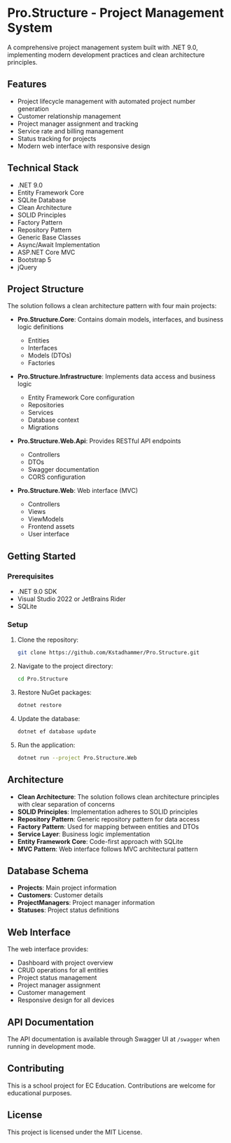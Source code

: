 # Pro.Structure - Project Management System

A comprehensive project management system built with .NET 9.0, implementing modern development practices and clean architecture principles.

## Features

- Project lifecycle management with automated project number generation
- Customer relationship management
- Project manager assignment and tracking
- Service rate and billing management
- Status tracking for projects
- Modern web interface with responsive design

## Technical Stack

- .NET 9.0
- Entity Framework Core
- SQLite Database
- Clean Architecture
- SOLID Principles
- Factory Pattern
- Repository Pattern
- Generic Base Classes
- Async/Await Implementation
- ASP.NET Core MVC
- Bootstrap 5
- jQuery

## Project Structure

The solution follows a clean architecture pattern with four main projects:

- **Pro.Structure.Core**: Contains domain models, interfaces, and business logic definitions
  - Entities
  - Interfaces
  - Models (DTOs)
  - Factories

- **Pro.Structure.Infrastructure**: Implements data access and business logic
  - Entity Framework Core configuration
  - Repositories
  - Services
  - Database context
  - Migrations

- **Pro.Structure.Web.Api**: Provides RESTful API endpoints
  - Controllers
  - DTOs
  - Swagger documentation
  - CORS configuration

- **Pro.Structure.Web**: Web interface (MVC)
  - Controllers
  - Views
  - ViewModels
  - Frontend assets
  - User interface

## Getting Started

### Prerequisites

- .NET 9.0 SDK
- Visual Studio 2022 or JetBrains Rider
- SQLite

### Setup

1. Clone the repository:
   ```bash
   git clone https://github.com/Kstadhammer/Pro.Structure.git
   ```

2. Navigate to the project directory:
   ```bash
   cd Pro.Structure
   ```

3. Restore NuGet packages:
   ```bash
   dotnet restore
   ```

4. Update the database:
   ```bash
   dotnet ef database update
   ```

5. Run the application:
   ```bash
   dotnet run --project Pro.Structure.Web
   ```

## Architecture

- **Clean Architecture**: The solution follows clean architecture principles with clear separation of concerns
- **SOLID Principles**: Implementation adheres to SOLID principles
- **Repository Pattern**: Generic repository pattern for data access
- **Factory Pattern**: Used for mapping between entities and DTOs
- **Service Layer**: Business logic implementation
- **Entity Framework Core**: Code-first approach with SQLite
- **MVC Pattern**: Web interface follows MVC architectural pattern

## Database Schema

- **Projects**: Main project information
- **Customers**: Customer details
- **ProjectManagers**: Project manager information
- **Statuses**: Project status definitions

## Web Interface

The web interface provides:
- Dashboard with project overview
- CRUD operations for all entities
- Project status management
- Project manager assignment
- Customer management
- Responsive design for all devices

## API Documentation

The API documentation is available through Swagger UI at `/swagger` when running in development mode.

## Contributing

This is a school project for EC Education. Contributions are welcome for educational purposes.

## License

This project is licensed under the MIT License. 